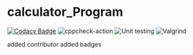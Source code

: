 # calculator_Program

[![Codacy Badge](https://app.codacy.com/project/badge/Grade/6efa2590cdd744eba20a99359e5fb1da)](https://www.codacy.com/gh/sanket1411-svg/calculator/dashboard?utm_source=github.com&amp;utm_medium=referral&amp;utm_content=sanket1411-svg/calculator&amp;utm_campaign=Badge_Grade)
![cppcheck-action](https://github.com/sanket1411-svg/calculator/workflows/cppcheck-action/badge.svg)
![Unit testing](https://github.com/sanket1411-svg/calculator/workflows/Unit%20testing/badge.svg)
![Valgrind](https://github.com/sanket1411-svg/calculator/workflows/Valgrind/badge.svg)

added contributor
added badges
